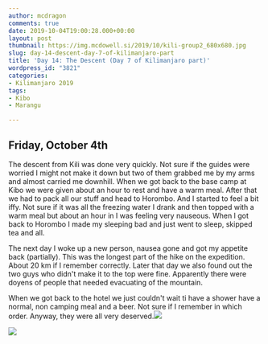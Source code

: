 ```yaml
---
author: mcdragon
comments: true
date: 2019-10-04T19:00:28.000+00:00
layout: post
thumbnail: https://img.mcdowell.si/2019/10/kili-group2_680x680.jpg
slug: day-14-descent-day-7-of-kilimanjaro-part
title: 'Day 14: The Descent (Day 7 of Kilimanjaro part)'
wordpress_id: "3821"
categories:
- Kilimanjaro 2019
tags:
- Kibo
- Marangu

---
```

## Friday, October 4th

The descent from Kili was done very quickly. Not sure if the guides were worried I might not make it down but two of them grabbed me by my arms and almost carried me downhill. When we got back to the base camp at Kibo we were given about an hour to rest and have a warm meal. After that we had to pack all our stuff and head to Horombo. And I started to feel a bit iffy. Not sure if it was all the freezing water I drank and then topped with a warm meal but about an hour in I was feeling very nauseous. When I got back to Horombo I made my sleeping bad and just went to sleep, skipped tea and all.

The next day I woke up a new person, nausea gone and got my appetite back (partially). This was the longest part of the hike on the expedition. About 20 km if I remember correctly. Later that day we also found out the two guys who didn't make it to the top were fine. Apparently there were doyens of people that needed evacuating of the mountain.

When we got back to the hotel we just couldn't wait ti have a shower have a normal, non camping meal and a beer. Not sure if I remember in which order. Anyway, they were all very deserved.![](https://img.mcdowell.si/2019/10/kili-group1.jpg)

![](https://img.mcdowell.si/2019/10/kili-group2.jpg)
